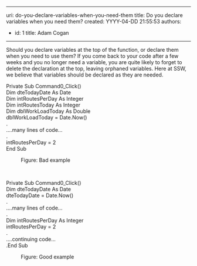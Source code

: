 

---
uri: do-you-declare-variables-when-you-need-them
title: Do you declare variables when you need them?
created: YYYY-04-DD 21:55:53
authors:
  - id: 1
    title: Adam Cogan
---




<span class='intro'> <p class="ssw15-rteElement-P">Should you declare variables at the top of the function, or declare them when you need to use them? If you come back to your code after a few weeks and you no longer need a variable, you are quite likely to forget to delete the declaration at the top, leaving orphaned variables. Here at SSW, we believe that variables should be declared as they are needed.​<br></p> </span>

<p class="ssw15-rteElement-CodeArea">​Private Sub Command0_Click()<br>Dim dteTodayDate As Date<br>Dim intRoutesPerDay As Integer<br>Dim intRoutesToday As Integer<br>Dim dblWorkLoadToday As Double<br>dblWorkLoadToday = Date.Now()<br>.<br>....many lines of code...<br>.<br>intRoutesPerDay = 2<br>End Sub</p><dd class="ssw15-rteElement-FigureBad">  Figure&#58; Bad example <br></dd><p><br></p><p class="ssw15-rteElement-CodeArea">Private Sub Command0_Click()<br>Dim dteTodayDate As Date<br>dteTodayDate = Date.Now()<br>.<br>....many lines of code...<br>.<br>Dim intRoutesPerDay As Integer<br>intRoutesPerDay = 2<br>.<br>....continuing code...<br>.End Sub</p><dd class="ssw15-rteElement-FigureGood">​Figure&#58; Good example​​<br></dd>


